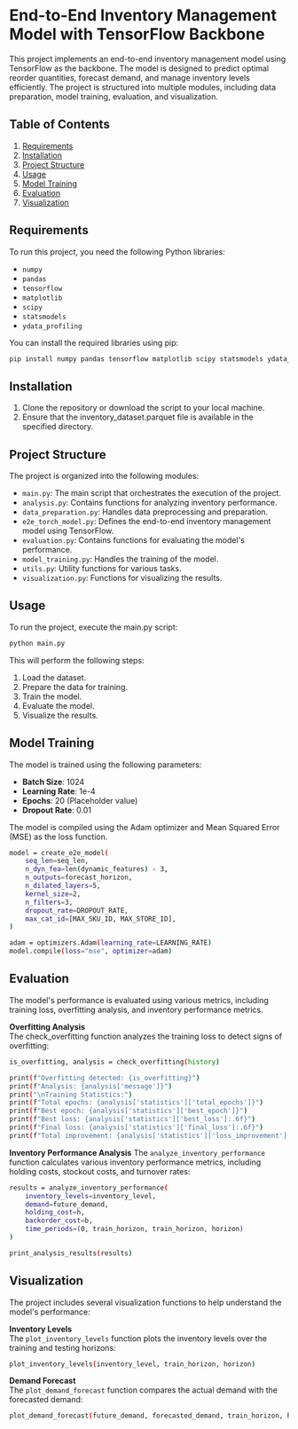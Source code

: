 # End-to-End Inventory Management Model with TensorFlow Backbone

This project implements an end-to-end inventory management model using TensorFlow as the backbone. The model is designed to predict optimal reorder quantities, forecast demand, and manage inventory levels efficiently. The project is structured into multiple modules, including data preparation, model training, evaluation, and visualization.

## Table of Contents
1. [Requirements](#requirements)
2. [Installation](#installation)
3. [Project Structure](#project-structure)
4. [Usage](#usage)
5. [Model Training](#model-training)
6. [Evaluation](#evaluation)
7. [Visualization](#visualization)

## Requirements

To run this project, you need the following Python libraries:

- `numpy`
- `pandas`
- `tensorflow`
- `matplotlib`
- `scipy`
- `statsmodels`
- `ydata_profiling`

You can install the required libraries using pip:

```bash
pip install numpy pandas tensorflow matplotlib scipy statsmodels ydata_profiling
```

## Installation
1. Clone the repository or download the script to your local machine.
2. Ensure that the inventory_dataset.parquet file is available in the specified directory.

## Project Structure
The project is organized into the following modules:
- `main.py`: The main script that orchestrates the execution of the project.
- `analysis.py`: Contains functions for analyzing inventory performance.
- `data_preparation.py`: Handles data preprocessing and preparation.
- `e2e_torch_model.py`: Defines the end-to-end inventory management model using TensorFlow.
- `evaluation.py`: Contains functions for evaluating the model's performance.
- `model_training.py`: Handles the training of the model.
- `utils.py`: Utility functions for various tasks.
- `visualization.py`: Functions for visualizing the results.

## Usage
To run the project, execute the main.py script:

```bash
python main.py
```

This will perform the following steps:
1. Load the dataset.
2. Prepare the data for training.
3. Train the model.
4. Evaluate the model.
5. Visualize the results.

## Model Training
The model is trained using the following parameters:
- **Batch Size**: 1024
- **Learning Rate**: 1e-4
- **Epochs**: 20 (Placeholder value)
- **Dropout Rate**: 0.01

The model is compiled using the Adam optimizer and Mean Squared Error (MSE) as the loss function.

```bash
model = create_e2e_model(
    seq_len=seq_len,
    n_dyn_fea=len(dynamic_features) - 3,
    n_outputs=forecast_horizon,
    n_dilated_layers=5,
    kernel_size=2,
    n_filters=3,
    dropout_rate=DROPOUT_RATE,
    max_cat_id=[MAX_SKU_ID, MAX_STORE_ID],
)

adam = optimizers.Adam(learning_rate=LEARNING_RATE)
model.compile(loss="mse", optimizer=adam)
```

## Evaluation
The model's performance is evaluated using various metrics, including training loss, overfitting analysis, and inventory performance metrics.

**Overfitting Analysis** \
The check_overfitting function analyzes the training loss to detect signs of overfitting:
```bash
is_overfitting, analysis = check_overfitting(history)

print(f"Overfitting detected: {is_overfitting}")
print(f"Analysis: {analysis['message']}")
print("\nTraining Statistics:")
print(f"Total epochs: {analysis['statistics']['total_epochs']}")
print(f"Best epoch: {analysis['statistics']['best_epoch']}")
print(f"Best loss: {analysis['statistics']['best_loss']:.6f}")
print(f"Final loss: {analysis['statistics']['final_loss']:.6f}")
print(f"Total improvement: {analysis['statistics']['loss_improvement']:.2f}%")
```

**Inventory Performance Analysis**
The `analyze_inventory_performance` function calculates various inventory performance metrics, including holding costs, stockout costs, and turnover rates:
```bash
results = analyze_inventory_performance(
    inventory_levels=inventory_level,
    demand=future_demand,
    holding_cost=h,
    backorder_cost=b,
    time_periods=(0, train_horizon, train_horizon, horizon)
)

print_analysis_results(results)
```

## Visualization
The project includes several visualization functions to help understand the model's performance:

**Inventory Levels** \
The `plot_inventory_levels` function plots the inventory levels over the training and testing horizons:
```bash
plot_inventory_levels(inventory_level, train_horizon, horizon)
```

**Demand Forecast** \
The `plot_demand_forecast` function compares the actual demand with the forecasted demand:
```bash
plot_demand_forecast(future_demand, forecasted_demand, train_horizon, horizon)
```